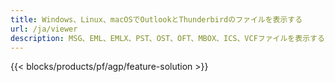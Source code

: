 ```yaml
---
title: Windows、Linux、macOSでOutlookとThunderbirdのファイルを表示する 
url: /ja/viewer
description: MSG、EML、EMLX、PST、OST、OFT、MBOX、ICS、VCFファイルを表示するための無料のアプリとAPI
---
```


{{< blocks/products/pf/agp/feature-solution >}} 

